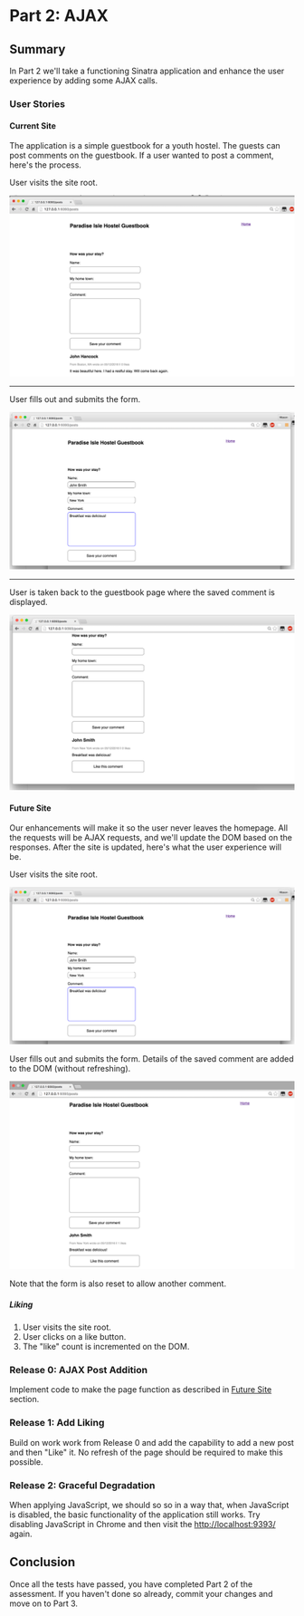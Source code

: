 # Part 2:  AJAX

## Summary
In Part 2 we'll take a functioning Sinatra application and enhance the user
experience by adding some AJAX calls.

### User Stories

<a name="current_site">

#### Current Site

The application is a simple guestbook for a youth hostel.  The guests can post
comments on the guestbook.  If a user wanted to post a comment, here's the
process.

User visits the site root.

![](walkthrough/1-start.png)

***

User fills out and submits the form.

![](walkthrough/2-populatedform.png)

***

User is taken back to the guestbook page where the saved comment is displayed.

![](walkthrough/3-submittedform.png)

<a name="future-site">

#### Future Site

Our enhancements will make it so the user never leaves the homepage.  All the
requests will be AJAX requests, and we'll update the DOM based on the
responses.  After the site is updated, here's what the user experience will be.

User visits the site root.

![](walkthrough/2-populatedform.png)

User fills out and submits the form. Details of the saved comment are added to
the DOM (without refreshing).

![](walkthrough/4-liked.png)

Note that the form is also reset to allow another comment.

##### Liking

1. User visits the site root.
1. User clicks on a like button.
1. The "like" count is incremented on the DOM.

### Release 0: AJAX Post Addition

Implement code to make the page function as described in
[Future Site](#future-site) section.

### Release 1: Add Liking

Build on work work from Release 0 and add the capability to add a new post and
then "Like" it. No refresh of the page should be required to make this
possible.

### Release 2: Graceful Degradation

When applying JavaScript, we should so so in a way that, when JavaScript is
disabled, the basic functionality of the application still works. Try disabling
JavaScript in Chrome and then visit the [http://localhost:9393/](http://localhost:9393/)
again.

## Conclusion

Once all the tests have passed, you have completed Part 2 of the assessment. If
you haven't done so already, commit your changes and move on to Part 3.
